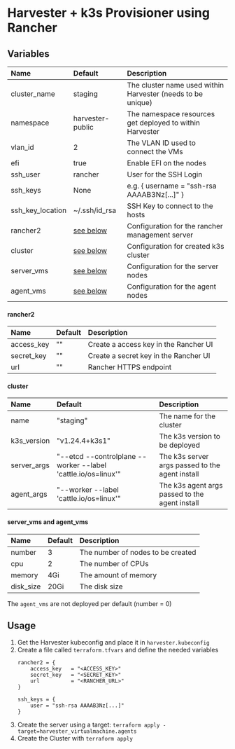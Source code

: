 # Harvester + k3s Provisioner using Rancher

## Variables

| Name             | Default                                                                                   | Description                                                 |
|:-----------------|:------------------------------------------------------------------------------------------|:------------------------------------------------------------|
| cluster_name     | staging                                                                                   | The cluster name used within Harvester (needs to be unique) |
| namespace        | harvester-public                                                                          | The namespace resources get deployed to within Harvester    |
| vlan_id          | 2                                                                                         | The VLAN ID used to connect the VMs                         |
| efi              | true                                                                                      | Enable EFI on the nodes                                     |
| ssh_user         | rancher                                                                                   | User for the SSH Login                                      |
| ssh_keys         | None                                                                                      | e.g. { username = "ssh-rsa AAAAB3Nz[...]" }                 |
| ssh_key_location | ~/.ssh/id_rsa                                                                             | SSH Key to connect to the hosts                             |
| rancher2         | [see below](https://github.com/dgiebert/harvester-k3s-terraform#rancher2)                 | Configuration for the rancher management server             |
| cluster          | [see below](https://github.com/dgiebert/harvester-k3s-terraform#cluster)                  | Configuration for created k3s cluster                       |
| server_vms       | [see below](https://github.com/dgiebert/harvester-k3s-terraform#server_vms-and-agent_vms) | Configuration for the server nodes                          |
| agent_vms        | [see below](https://github.com/dgiebert/harvester-k3s-terraform#server_vms-and-agent_vms) | Configuration for the agent nodes                           |

#### rancher2

| Name       | Default | Description                           |
|:-----------|:--------|:--------------------------------------|
| access_key | ""      | Create a access key in the Rancher UI |
| secret_key | ""      | Create a secret key in the Rancher UI |
| url        | ""      | Rancher HTTPS endpoint                |

#### cluster

| Name        | Default                                                       | Description                                     |
|:------------|:--------------------------------------------------------------|:------------------------------------------------|
| name        | "staging"                                                     | The name for the cluster                        |
| k3s_version | "v1.24.4+k3s1"                                                | The k3s version to be deployed                  |
| server_args | "--etcd --controlplane --worker --label 'cattle.io/os=linux'" | The k3s server args passed to the agent install |
| agent_args  | "--worker --label 'cattle.io/os=linux'"                       | The k3s agent args passed to the agent install  |

#### server_vms and agent_vms

| Name      | Default | Description                       |
|:----------|:--------|:----------------------------------|
| number    | 3       | The number of nodes to be created |
| cpu       | 2       | The number of CPUs                |
| memory    | 4Gi     | The amount of memory              |
| disk_size | 20Gi    | The disk size                     |

The `agent_vms` are not deployed per default (number = 0)

## Usage

1. Get the Harvester kubeconfig and place it in `harvester.kubeconfig`
2. Create a file called `terraform.tfvars` and define the needed variables
    ```
    rancher2 = {
        access_key   = "<ACCESS_KEY>"
        secret_key   = "<SECRET_KEY>"
        url          = "<RANCHER_URL>"
    }

    ssh_keys = {
        user = "ssh-rsa AAAAB3Nz[...]"
    }
    ```
3. Create the server using a target: `terraform apply -target=harvester_virtualmachine.agents`
4. Create the Cluster with `terraform apply`